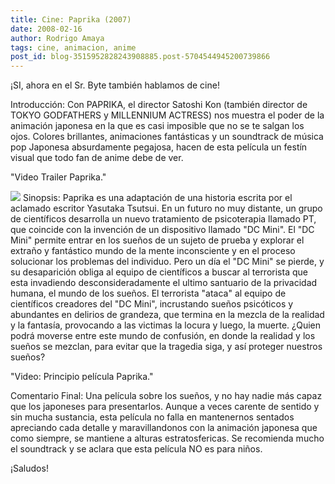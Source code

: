 ```yaml
---
title: Cine: Paprika (2007)
date: 2008-02-16
author: Rodrigo Amaya
tags: cine, animacion, anime
post_id: blog-3515952828243908885.post-5704544945200739866
---
```


¡SI, ahora en el Sr. Byte también hablamos de cine!

Introducción: Con PAPRIKA, el director Satoshi Kon (también director de TOKYO GODFATHERS y MILLENNIUM ACTRESS) nos muestra el poder de la animación japonesa en la que es casi imposible que no se te salgan los ojos. Colores brillantes, animaciones fantásticas y un soundtrack de música pop Japonesa absurdamente pegajosa, hacen de esta película un festín visual que todo fan de anime debe de ver.

"Video Trailer Paprika."

[![](http://bp0.blogger.com/_ayvorITawE4/R7cXTrTZHaI/AAAAAAAAAjU/6RkkQQjifog/s320/paprika.jpg)](http://bp0.blogger.com/_ayvorITawE4/R7cXTrTZHaI/AAAAAAAAAjU/6RkkQQjifog/s1600-h/paprika.jpg) Sinopsis: Paprika es una adaptación de una historia
escrita por el aclamado escritor Yasutaka Tsutsui. En un futuro no muy distante, un grupo de científicos desarrolla un nuevo tratamiento de psicoterapia llamado PT, que coincide con la invención de un dispositivo llamado "DC Mini". El "DC Mini" permite entrar en los sueños de un sujeto de prueba y explorar el extraño y fantástico mundo de la mente inconsciente y en el proceso solucionar los problemas del individuo. Pero un día el "DC Mini" se pierde, y su desaparición obliga al equipo de científicos a buscar al terrorista que esta invadiendo desconsideradamente el ultimo santuario de la privacidad humana, el mundo de los sueños. El terrorista "ataca" al equipo de científicos creadores del "DC Mini", incrustando sueños psicóticos y abundantes en delirios de grandeza, que termina en la mezcla de la realidad y la fantasía, provocando a las victimas la locura y luego, la muerte. ¿Quien podrá moverse entre este mundo de confusión, en donde la realidad y los sueños se mezclan, para evitar que la tragedia siga, y así proteger nuestros sueños?

"Video: Principio película Paprika."

Comentario Final: Una película sobre los sueños, y no hay nadie más capaz que los japoneses para presentarlos. Aunque a veces carente de sentido y sin mucha sustancia, esta película no falla en mantenernos sentados apreciando cada detalle y maravillandonos con la animación japonesa que como siempre, se mantiene a alturas estratosfericas. Se recomienda mucho el soundtrack y se aclara que esta película NO es para niños.

¡Saludos!
